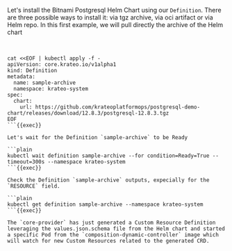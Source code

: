 
Let's install the Bitnami Postgresql Helm Chart using our `Definition`. There are three possible ways to install it: via tgz archive, via oci artifact or via Helm repo. In this first example, we will pull directly the archive of the Helm chart

<br>

```plain
cat <<EOF | kubectl apply -f -
apiVersion: core.krateo.io/v1alpha1
kind: Definition
metadata:
  name: sample-archive
  namespace: krateo-system
spec:
  chart:
    url: https://github.com/krateoplatformops/postgresql-demo-chart/releases/download/12.8.3/postgresql-12.8.3.tgz
EOF
```{{exec}}

Let's wait for the Definition `sample-archive` to be Ready

```plain
kubectl wait definition sample-archive --for condition=Ready=True --timeout=300s --namespace krateo-system
```{{exec}}

Check the Definition `sample-archive` outputs, expecially for the `RESOURCE` field.

```plain
kubectl get definition sample-archive --namespace krateo-system
```{{exec}}

The `core-provider` has just generated a Custom Resource Definition leveraging the values.json.schema file from the Helm chart and started a specific Pod from the `composition-dynamic-controller` image which will watch for new Custom Resources related to the generated CRD.
